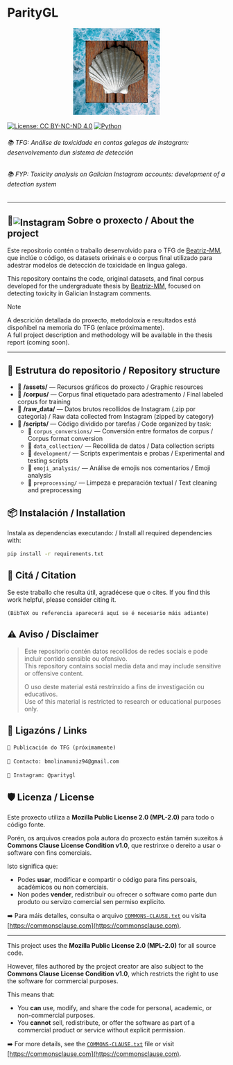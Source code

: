 # ParityGL

<div align="center">
  <img src="https://github.com/Beatriz-MM/ParityGL/raw/main/assets/paritygl-logo.jpeg" width="200" alt="Logo de ParityGL">
</div>

[![License: CC BY-NC-ND 4.0](https://img.shields.io/badge/License-CC%20BY--NC--ND%204.0-lightgrey.svg)](https://creativecommons.org/licenses/by-nc-nd/4.0/)
[![Python](https://img.shields.io/badge/Python-3.10-blue)](https://www.python.org/downloads/release/python-310/)

###### 📚 _TFG: Análise de toxicidade en contas galegas de Instagram: desenvolvemento dun sistema de detección_  
###### 📚 _FYP: Toxicity analysis on Galician Instagram accounts: development of a detection system_

---
## :octopus:<img src="https://upload.wikimedia.org/wikipedia/commons/e/e7/Instagram_logo_2016.svg" alt="Instagram" width="18" style="vertical-align: -5px;"/> Sobre o proxecto / About the project

Este repositorio contén o traballo desenvolvido para o TFG de [Beatriz-MM](https://github.com/Beatriz-MM), que inclúe o código, os datasets orixinais e o corpus final utilizado para adestrar modelos de detección de toxicidade en lingua galega.

This repository contains the code, original datasets, and final corpus developed for the undergraduate thesis by [Beatriz-MM](https://github.com/Beatriz-MM), focused on detecting toxicity in Galician Instagram comments.

> [!NOTE]
> A descrición detallada do proxecto, metodoloxía e resultados está dispoñíbel na memoria do TFG (enlace próximamente).  
> A full project description and methodology will be available in the thesis report (coming soon).

---

## 📂 Estrutura do repositorio / Repository structure

- 📁 **/assets/** — Recursos gráficos do proxecto / Graphic resources
- 📁 **/corpus/** — Corpus final etiquetado para adestramento / Final labeled corpus for training
- 📁 **/raw_data/** — Datos brutos recollidos de Instagram (.zip por categoría) / Raw data collected from Instagram (zipped by category)
- 📁 **/scripts/** — Código dividido por tarefas / Code organized by task:
  - 📄 `corpus_conversions/` — Conversión entre formatos de corpus / Corpus format conversion
  - 📄 `data_collection/` — Recollida de datos / Data collection scripts
  - 📄 `development/` — Scripts experimentais e probas / Experimental and testing scripts
  - 📄 `emoji_analysis/` — Análise de emojis nos comentarios / Emoji analysis
  - 📄 `preprocessing/` — Limpeza e preparación textual / Text cleaning and preprocessing



## 📦 Instalación / Installation

Instala as dependencias executando: / Install all required dependencies with:

```bash
pip install -r requirements.txt
```

## 💬 Citá / Citation

Se este traballo che resulta útil, agradécese que o cites.
If you find this work helpful, please consider citing it.

    (BibTeX ou referencia aparecerá aquí se é necesario máis adiante)

## ⚠️ Aviso / Disclaimer

> Este repositorio contén datos recollidos de redes sociais e pode incluír contido sensible ou ofensivo.  
> This repository contains social media data and may include sensitive or offensive content.  
>  
> O uso deste material está restrinxido a fins de investigación ou educativos.  
> Use of this material is restricted to research or educational purposes only.

## 🔗 Ligazóns / Links

    📄 Publicación do TFG (próximamente)

    📧 Contacto: bmolinamuniz94@gmail.com

    📸 Instagram: @paritygl

## 🛡️ Licenza / License

Este proxecto utiliza a **Mozilla Public License 2.0 (MPL-2.0)** para todo o código fonte.

Porén, os arquivos creados pola autora do proxecto están tamén suxeitos á **Commons Clause License Condition v1.0**, que restrinxe o dereito a usar o software con fins comerciais.

Isto significa que:  
- Podes **usar**, modificar e compartir o código para fins persoais, académicos ou non comerciais.  
- Non podes **vender**, redistribuír ou ofrecer o software como parte dun produto ou servizo comercial sen permiso explícito.

➡️ Para máis detalles, consulta o arquivo [`COMMONS-CLAUSE.txt`](./COMMONS-CLAUSE.txt) ou visita [https://commonsclause.com](https://commonsclause.com).

---

This project uses the **Mozilla Public License 2.0 (MPL-2.0)** for all source code.

However, files authored by the project creator are also subject to the **Commons Clause License Condition v1.0**, which restricts the right to use the software for commercial purposes.

This means that:  
- You **can** use, modify, and share the code for personal, academic, or non-commercial purposes.  
- You **cannot** sell, redistribute, or offer the software as part of a commercial product or service without explicit permission.

➡️ For more details, see the [`COMMONS-CLAUSE.txt`](./COMMONS-CLAUSE.txt) file or visit [https://commonsclause.com](https://commonsclause.com).






